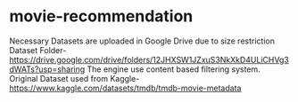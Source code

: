 # movie-recommendation
Necessary Datasets are uploaded in Google Drive due to size restriction
Dataset Folder-https://drive.google.com/drive/folders/12JHXSW1JZxuS3NkXkD4ULiCHVg3dWATs?usp=sharing
The engine use content based filtering system.
Original Dataset used from Kaggle-https://www.kaggle.com/datasets/tmdb/tmdb-movie-metadata
